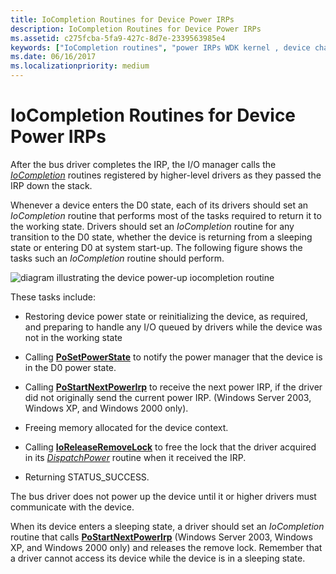 ```yaml
---
title: IoCompletion Routines for Device Power IRPs
description: IoCompletion Routines for Device Power IRPs
ms.assetid: c275fcba-5fa9-427c-8d7e-2339563985e4
keywords: ["IoCompletion routines", "power IRPs WDK kernel , device changes", "state transitions WDK power management", "device state transitions WDK power management", "working state returns WDK power management"]
ms.date: 06/16/2017
ms.localizationpriority: medium
---
```


# IoCompletion Routines for Device Power IRPs





After the bus driver completes the IRP, the I/O manager calls the [*IoCompletion*](https://msdn.microsoft.com/library/windows/hardware/ff548354) routines registered by higher-level drivers as they passed the IRP down the stack.

Whenever a device enters the D0 state, each of its drivers should set an *IoCompletion* routine that performs most of the tasks required to return it to the working state. Drivers should set an *IoCompletion* routine for any transition to the D0 state, whether the device is returning from a sleeping state or entering D0 at system start-up. The following figure shows the tasks such an *IoCompletion* routine should perform.

![diagram illustrating the device power-up iocompletion routine](images/d0-comp.png)

These tasks include:

-   Restoring device power state or reinitializing the device, as required, and preparing to handle any I/O queued by drivers while the device was not in the working state

-   Calling [**PoSetPowerState**](https://msdn.microsoft.com/library/windows/hardware/ff559765) to notify the power manager that the device is in the D0 power state.

-   Calling [**PoStartNextPowerIrp**](https://msdn.microsoft.com/library/windows/hardware/ff559776) to receive the next power IRP, if the driver did not originally send the current power IRP. (Windows Server 2003, Windows XP, and Windows 2000 only).

-   Freeing memory allocated for the device context.

-   Calling [**IoReleaseRemoveLock**](https://msdn.microsoft.com/library/windows/hardware/ff549560) to free the lock that the driver acquired in its [*DispatchPower*](https://docs.microsoft.com/windows-hardware/drivers/ddi/content/wdm/nc-wdm-driver_dispatch) routine when it received the IRP.

-   Returning STATUS\_SUCCESS.

The bus driver does not power up the device until it or higher drivers must communicate with the device.

When its device enters a sleeping state, a driver should set an *IoCompletion* routine that calls [**PoStartNextPowerIrp**](https://msdn.microsoft.com/library/windows/hardware/ff559776) (Windows Server 2003, Windows XP, and Windows 2000 only) and releases the remove lock. Remember that a driver cannot access its device while the device is in a sleeping state.

 

 




